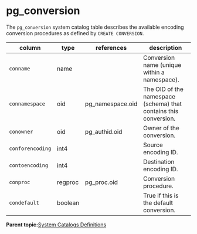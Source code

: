 # pg\_conversion 

The `pg_conversion` system catalog table describes the available encoding conversion procedures as defined by `CREATE CONVERSION`.

|column|type|references|description|
|------|----|----------|-----------|
|`conname`|name| |Conversion name \(unique within a namespace\).|
|`connamespace`|oid|pg\_namespace.oid|The OID of the namespace \(schema\) that contains this conversion.|
|`conowner`|oid|pg\_authid.oid|Owner of the conversion.|
|`conforencoding`|int4| |Source encoding ID.|
|`contoencoding`|int4| |Destination encoding ID.|
|`conproc`|regproc|pg\_proc.oid|Conversion procedure.|
|`condefault`|boolean| |True if this is the default conversion.|

**Parent topic:**[System Catalogs Definitions](../system_catalogs/catalog_ref-html.html)

